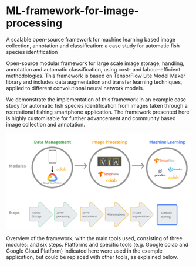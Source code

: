 # ML-framework-for-image-processing

A scalable open-source framework for machine learning based image collection, annotation and classification: a case study for automatic fish species identification

Open-source modular framework for large scale image storage, handling, annotation and automatic classification, using cost- and labour-efficient methodologies. This framework is based on TensorFlow Lite Model Maker library and includes data augmentation and transfer learning techniques, applied to different convolutional neural network models. 

We demonstrate the implementation of this framework in an example case study for automatic fish species identification from images taken through a recreational fishing smartphone application. The framework presented here is highly customisable for further advancement and community based image collection and annotation. 

![Sentiment Python](fig1.png)

Overview of the framework, with the main tools used, consisting of three modules: and six steps. Platforms and specific tools (e.g. Google colab and Google Cloud Platform) indicated here were used in the example application, but could be replaced with other tools, as explained below.
